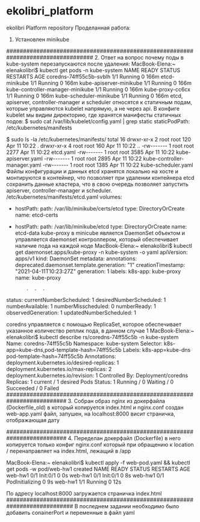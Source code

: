 # ekolibri_platform
ekolibri Platform repository
Проделанная работа:
1. Установлен minikube 

##################################################################################
2. Ответ на вопрос почему поды в kube-system перезапускаются после удаления:
MacBook-Elena:~ elenakolibri$ kubectl get pods -n kube-system
NAME                               READY   STATUS    RESTARTS   AGE
coredns-74ff55c5b-svblh            1/1     Running   0          166m
etcd-minikube                      1/1     Running   0          166m
kube-apiserver-minikube            1/1     Running   0          166m
kube-controller-manager-minikube   1/1     Running   0          166m
kube-proxy-cc6cx                   1/1     Running   0          166m
kube-scheduler-minikube            1/1     Running   0          166m
 etcd, apiserver, controller-manager и scheduler относятся к статичным подам, которые управляются kubelet напрямую, а не через api. В конфиге kubelet мы видим директорию, где хранятся манифесты статичных подов: 
$ sudo cat /var/lib/kubelet/config.yaml | grep static 
staticPodPath: /etc/kubernetes/manifests

$ sudo ls -la /etc/kubernetes/manifests/
total 16
drwxr-xr-x 2 root root  120 Apr 11 10:22 .
drwxr-xr-x 4 root root  160 Apr 11 10:22 ..
-rw------- 1 root root 2277 Apr 11 10:22 etcd.yaml
-rw------- 1 root root 3585 Apr 11 10:22 kube-apiserver.yaml
-rw------- 1 root root 2895 Apr 11 10:22 kube-controller-manager.yaml
-rw------- 1 root root 1385 Apr 11 10:22 kube-scheduler.yaml
Файлы конфигурации и данных etcd хранятся локально на хосте и монтируются в контейнер, что позволяет при удалении контейнера etcd сохранить данные кластера, что в свою очередь позволяет запустить apiserver, controller-manager и scheduler.
/etc/kubernetes/manifests/etcd.yaml
  volumes:
  - hostPath:
      path: /var/lib/minikube/certs/etcd
      type: DirectoryOrCreate
    name: etcd-certs
  - hostPath:
      path: /var/lib/minikube/etcd
      type: DirectoryOrCreate
    name: etcd-data
kube-proxy в minicube является DaemonSet объектом и управляется daemonset контроллером, который обеспечивает наличие пода на каждой ноде
MacBook-Elena:~ elenakolibri$ kubectl get daemonset.apps/kube-proxy -n kube-system -o yaml
apiVersion: apps/v1
kind: DaemonSet
metadata:
  annotations:
    deprecated.daemonset.template.generation: "1"
  creationTimestamp: "2021-04-11T10:23:27Z"
  generation: 1
  labels:
    k8s-app: kube-proxy
  name: kube-proxy
 
  			.  .  .
status:
  currentNumberScheduled: 1
  desiredNumberScheduled: 1
  numberAvailable: 1
  numberMisscheduled: 0
  numberReady: 1
  observedGeneration: 1
  updatedNumberScheduled: 1

coredns управляется с помощью  ReplicaSet, которое обеспечивает указанное количество реплик пода, в данном случае 1
MacBook-Elena:~ elenakolibri$ kubectl describe rs/coredns-74ff55c5b -n kube-system
Name:           coredns-74ff55c5b
Namespace:      kube-system
Selector:       k8s-app=kube-dns,pod-template-hash=74ff55c5b
Labels:         k8s-app=kube-dns
                pod-template-hash=74ff55c5b
Annotations:    deployment.kubernetes.io/desired-replicas: 1
                deployment.kubernetes.io/max-replicas: 2
                deployment.kubernetes.io/revision: 1
Controlled By:  Deployment/coredns
Replicas:       1 current / 1 desired
Pods Status:    1 Running / 0 Waiting / 0 Succeeded / 0 Failed
##########################################################################
3. Cобран образ nginx из докерфайла (Dockerfile_old)  в который копируется index.html и nginx.conf 
создан web-app.yaml файл, запушен, на localhost:8000 висит страничка, отображающая дату

##########################################################################
4. Переделан докерфайл (Dockerfile) в него копируется только конфиг nginx.conf который при обращению к location / перенаправляет на index.html, лежащий в /app


MacBook-Elena:~ elenakolibri$ kubectl apply -f web-pod.yaml && kubectl get pods -w
pod/web-hw1 created
NAME      READY   STATUS     RESTARTS   AGE
web-hw1   0/1     Init:0/1   0          0s
web-hw1   0/1     Init:0/1   0          8s
web-hw1   0/1     PodInitializing   0          9s
web-hw1   1/1     Running           0          12s


По адресу localhost:8000 загружается страничка index.html
 ############################################################################
 В последнем задании необходимо было добавить conainerPort и переменные в файл yaml

